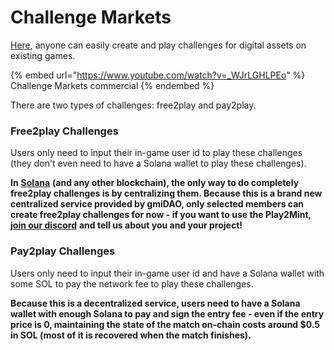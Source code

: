 # Challenge Markets

[Here](https://gonnamakeit.io/challenges), anyone can easily create and play challenges for digital assets on existing games.&#x20;

{% embed url="https://www.youtube.com/watch?v=_WJrLGHLPEo" %}
Challenge Markets commercial
{% endembed %}

There are two types of challenges: free2play and pay2play.

### Free2play Challenges

Users only need to input their in-game user id to play these challenges (they don't even need to have a Solana wallet to play these challenges).

**In** [**Solana**](https://solana.com) **(and any other blockchain), the only way to do completely free2play challenges is by centralizing them. Because this is a brand new centralized service provided by gmiDAO, only selected members can create free2play challenges for now - if you want to use the Play2Mint,** [**join our discord**](https://discord.gg/rAnhpNqQmq) **and tell us about you and your project!**

### Pay2play Challenges

Users only need to input their in-game user id and have a Solana wallet with some SOL to pay the network fee to play these challenges.

**Because this is a decentralized service, users need to have a Solana wallet with enough Solana to pay and sign the entry fee - even if the entry price is 0, maintaining the state of the match on-chain costs around $0.5 in SOL (most of it is recovered when the match finishes).**
